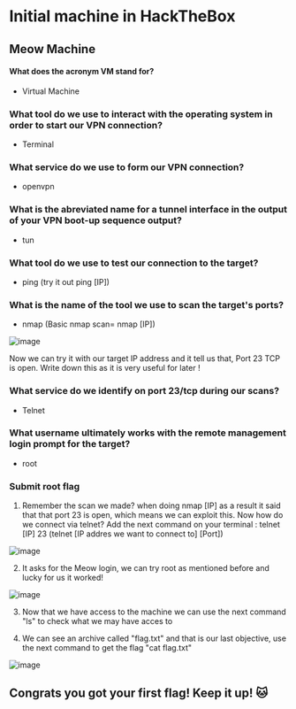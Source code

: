 # Initial machine in HackTheBox

## Meow Machine


 #### What does the acronym VM stand for? 
 - Virtual Machine

### What tool do we use to interact with the operating system in order to start our VPN connection? 
- Terminal

### What service do we use to form our VPN connection? 
- openvpn

### What is the abreviated name for a tunnel interface in the output of your VPN boot-up sequence output? 
- tun

### What tool do we use to test our connection to the target? 
- ping (try it out ping [IP])

 ### What is the name of the tool we use to scan the target's ports? 
- nmap (Basic nmap scan= nmap [IP])

![image](https://user-images.githubusercontent.com/55120196/163901557-0e52640f-81fe-49cc-b8b6-666a4cf4a337.png)


Now we can try it with our target IP address and it tell us that, Port 23 TCP is open. Write down this as it is very useful for later !

### What service do we identify on port 23/tcp during our scans? 
- Telnet

### What username ultimately works with the remote management login prompt for the target? 
- root

### Submit root flag 
 1. Remember the scan we made? when doing nmap [IP] as a result it said that that port 23 is open, which means we can exploit this. Now how do we connect via telnet? Add the next command on your terminal : telnet [IP] 23 (telnet [IP addres we want to connect to] [Port])
 
 ![image](https://user-images.githubusercontent.com/55120196/163901675-a70decf6-dfe4-4471-9e89-7d422aa3279f.png)

 2. It asks for the Meow login, we can try root as mentioned before and lucky for us it worked!
 
 ![image](https://user-images.githubusercontent.com/55120196/163901640-ddc446d8-e713-4dc9-a651-93c67e7bb36b.png)

 3. Now that we have access to the machine we can use the next command "ls" to check what we may have acces to

 4. We can see an archive called "flag.txt" and that is our last objective, use the next command to get the flag "cat flag.txt"

![image](https://user-images.githubusercontent.com/55120196/163901731-f00f2a47-2c85-462c-8aac-bdff9221ac26.png)

## Congrats you got your first flag! Keep it up! 🐱
